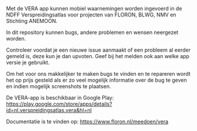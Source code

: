 Met de VERA app kunnen mobiel waarnemingen worden ingevoerd in de NDFF Verspreidingsatlas voor projecten van FLORON, BLWG, NMV en Stichting ANEMOON.

In dit repository kunnen bugs, andere problemen en wensen neergezet worden.

Controleer voordat je een nieuwe issue aanmaakt of een probleem al eerder gemeld is, deze kun je dan upvoten.
Geef bij het melden ook aan welke app versie je gebruikt.

Om het voor ons makkelijker te maken bugs te vinden en te repareren wordt het op prijs gesteld als er zo veel mogelijk informatie over de bug te geven en indien mogelijk screenshots te plaatsen.

De VERA-app is beschikbaar in Google Play:
https://play.google.com/store/apps/details?id=nl.verspreidingsatlas.vera&hl=nl

Documentatie is te vinden op:
https://www.floron.nl/meedoen/vera
